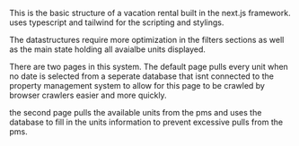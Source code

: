 This is the basic structure of a vacation rental built in the next.js 
framework. uses typescript and tailwind for the scripting and stylings.

The datastructures require more optimization in the filters
sections as well as the main state holding all avaialbe units displayed.

There are two pages in this system. The default page pulls every unit 
when no date is selected from a seperate database that isnt connected to
the property management system to allow for this page to be crawled by 
browser crawlers easier and more quickly.

the second page pulls the available units from the pms and uses the database
to fill in the units information to prevent excessive pulls from the pms.

